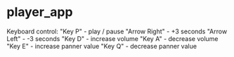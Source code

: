 # player_app
Keyboard control:
  "Key P" - play / pause
  "Arrow Right" - +3 seconds
  "Arrow Left" - -3 seconds
  "Key D" - increase volume
  "Key A" - decrease volume
  "Key E" - increase panner value
  "Key Q" - decrease panner value
